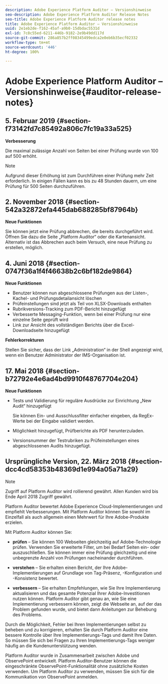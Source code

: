 ```yaml
---
description: Adobe Experience Platform Auditor – Versionshinweise
seo-description: Adobe Experience Platform Auditor Release Notes
seo-title: Adobe Experience Platform Auditor release notes
title: Adobe Experience Platform Auditor – Versionshinweise
uuid: 2e1eb2de-f162-45af-a9b0-15dbdac5531d
exl-id: 7c8c55ed-6211-446b-9182-2e9b49dd117d
source-git-commit: 286a857b2ff08345499edca2e0eb6b35ecf02332
workflow-type: tm+mt
source-wordcount: '446'
ht-degree: 100%

---
```


# Adobe Experience Platform Auditor – Versionshinweise{#auditor-release-notes}

## 5. Februar 2019 {#section-f73142fd7c85492a806c7fc19a33a525}

**Verbesserung**

Die maximal zulässige Anzahl von Seiten bei einer Prüfung wurde von 100 auf 500 erhöht.

>[!NOTE]
>
>Aufgrund dieser Erhöhung ist zum Durchführen einer Prüfung mehr Zeit erforderlich. In einigen Fällen kann es bis zu 48 Stunden dauern, um eine Prüfung für 500 Seiten durchzuführen.

## 2. November 2018 {#section-542a32872efa445dab688285bf87964b}

**Neue Funktionen**

Sie können jetzt eine Prüfung abbrechen, die bereits durchgeführt wird. Öffnen Sie dazu die Seite „Platform Auditor“ oder die Kartenansicht. Alternativ ist das Abbrechen auch beim Versuch, eine neue Prüfung zu erstellen, möglich.

## 4. Juni 2018 {#section-0747f36a1f4f46638b2c6bf182de9864}

**Neue Funktionen**

* Benutzer können nun abgeschlossene Prüfungen aus der Listen-, Kachel- und Prüfungsdetailansicht löschen
* Prüfeinstellungen sind jetzt als Teil von XLSX-Downloads enthalten
* Rubrikversions-Tracking zum PDF-Bericht hinzugefügt
* Verbesserte Messaging-Funktion, wenn bei einer Prüfung nur eine einzelne Seite geprüft wird
* Link zur Ansicht des vollständigen Berichts über die Excel-Downloadseite hinzugefügt

**Fehlerkorrekturen**

Stellen Sie sicher, dass der Link „Administration“ in der Shell angezeigt wird, wenn ein Benutzer Administrator der IMS-Organisation ist.

## 17. Mai 2018 {#section-b72792e4e6ad4bd9910f48767704e204}

**Neue Funktionen**

* Tests und Validierung für reguläre Ausdrücke zur Einrichtung „New Audit“ hinzugefügt

   Sie können Ein- und Ausschlussfilter einfacher eingeben, da RegEx-Werte bei der Eingabe validiert werden.
* Möglichkeit hinzugefügt, Prüfberichte als PDF herunterzuladen.
* Versionsnummer der Testrubriken zu Prüfeinstellungen eines abgeschlossenen Audits hinzugefügt.

## Ursprüngliche Version, 22. März 2018 {#section-dcc4cd58353b48369d1e994a05a71a29}

>[!NOTE]
>
>Zugriff auf Platform Auditor wird rollierend gewährt. Allen Kunden wird bis Ende April 2018 Zugriff gewährt.

Platform Auditor bewertet Adobe Experience Cloud-Implementierungen und empfiehlt Verbesserungen. Mit Platform Auditor können Sie sowohl im Einzelfall als auch allgemein einen Mehrwert für Ihre Adobe-Produkte erzielen.

Mit Platform Auditor können Sie:

* **prüfen** – Sie können 100 Webseiten gleichzeitig auf Adobe-Technologie prüfen. Verwenden Sie erweiterte Filter, um bei Bedarf Seiten ein- oder auszuschließen. Sie können immer eine Prüfung gleichzeitig und eine unbegrenzte Anzahl von Prüfungen nacheinander durchführen.

* **verstehen** – Sie erhalten einen Bericht, der Ihre Adobe-Implementierungen auf Grundlage von Tag-Präsenz, -Konfiguration und -Konsistenz bewertet.

* **verbessern** – Sie erhalten Empfehlungen, wie Sie Ihre Implementierung aktualisieren und das gesamte Potenzial Ihrer Adobe-Investitionen nutzen können. Platform Auditor gibt genau an, wie Sie eine Implementierung verbessern können, zeigt die Webseite an, auf der das Problem gefunden wurde, und bietet dann Anleitungen zur Behebung des Problems.

Durch die Möglichkeit, Fehler bei Ihren Implementierungen selbst zu beheben und zu korrigieren, erhalten Sie durch Platform Auditor eine bessere Kontrolle über Ihre Implementierungs-Tags und damit Ihre Daten. So müssen Sie sich bei Fragen zu Ihren Implementierungs-Tags weniger häufig an die Kundenunterstützung wenden.

Platform Auditor wurde in Zusammenarbeit zwischen Adobe und ObservePoint entwickelt. Platform Auditor-Benutzer können die eingeschränkte ObservePoint-Funktionalität ohne zusätzliche Kosten verwenden. Um Platform Auditor zu verwenden, müssen Sie sich für die Kommunikation von ObservePoint anmelden.
